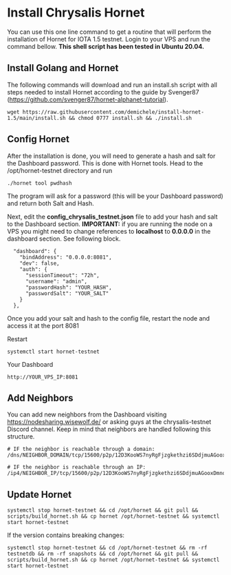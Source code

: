 # Install Chrysalis Hornet 

You can use this one line command to get a routine that will perform the installation of Hornet for IOTA 1.5 testnet. 
Login to your VPS and run the command bellow. **This shell script has been tested in Ubuntu 20.04.** 


## Install Golang and Hornet

The following commands will download and run an install.sh script with all steps needed to install Hornet according to the guide by Svenger87 (https://github.com/svenger87/hornet-alphanet-tutorial). 

```
wget https://raw.githubusercontent.com/demichele/install-hornet-1.5/main/install.sh && chmod 0777 install.sh && ./install.sh
```

## Config Hornet

After the installation is done, you will need to generate a hash and salt for the Dashboard password. 
This is done with Hornet tools. Head to the /opt/hornet-testnet directory and run

```
./hornet tool pwdhash
```

The program will ask for a password (this will be your Dashboard password) and return both Salt and Hash. 

Next, edit the **config_chrysalis_testnet.json** file to add your hash and salt to the Dashboard section. 
**IMPORTANT:** if you are running the node on a VPS you might need to change references to **localhost** to **0.0.0.0** in the dashboard section. 
See following block.


```
  "dashboard": {
    "bindAddress": "0.0.0.0:8081",
    "dev": false,
    "auth": {
      "sessionTimeout": "72h",
      "username": "admin",
      "passwordHash": "YOUR_HASH",
      "passwordSalt": "YOUR_SALT"
    }
  },
```

Once you add your salt and hash to the config file, restart the node and access it at the port 8081 

Restart
```
systemctl start hornet-testnet
```

Your Dashboard
```
http://YOUR_VPS_IP:8081
```

## Add Neighbors

You can add new neighbors from the Dashboard visiting https://nodesharing.wisewolf.de/ or asking guys at the chrysalis-testnet Discord channel.
Keep in mind that neighbors are handled following this structure.

```
# IF the neighbor is reachable through a domain:
/dns/NEIGHBOR_DOMAIN/tcp/15600/p2p/12D3KooWS7nyRgFjzgkethzi6SDdjmuAGooxDmnoLzyex7Lu4hKo

# IF the neighbor is reachable through an IP:
/ip4/NEIGHBOR_IP/tcp/15600/p2p/12D3KooWS7nyRgFjzgkethzi6SDdjmuAGooxDmnoLzyex7Lu4hKo
```

## Update Hornet

```
systemctl stop hornet-testnet && cd /opt/hornet && git pull && scripts/build_hornet.sh && cp hornet /opt/hornet-testnet && systemctl start hornet-testnet
```

If the version contains breaking changes:

```
systemctl stop hornet-testnet && cd /opt/hornet-testnet && rm -rf testnetdb && rm -rf snapshots && cd /opt/hornet && git pull && scripts/build_hornet.sh && cp hornet /opt/hornet-testnet && systemctl start hornet-testnet
```


